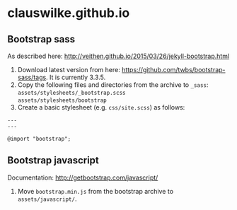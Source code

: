 # clauswilke.github.io


## Bootstrap sass

As described here: http://veithen.github.io/2015/03/26/jekyll-bootstrap.html

1. Download latest version from here: https://github.com/twbs/bootstrap-sass/tags. It is currently 3.3.5.
2. Copy the following files and directories from the archive to `_sass`:  
`assets/stylesheets/_bootstrap.scss`  
`assets/stylesheets/bootstrap`
3. Create a basic stylesheet (e.g. `css/site.scss`) as follows:  
```
---
---
    
@import "bootstrap";
```


## Bootstrap javascript

Documentation: http://getbootstrap.com/javascript/

1. Move `bootstrap.min.js` from the bootstrap archive to `assets/javascript/`.
